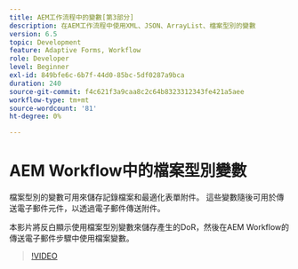 ```yaml
---
title: AEM工作流程中的變數[第3部分]
description: 在AEM工作流程中使用XML、JSON、ArrayList、檔案型別的變數
version: 6.5
topic: Development
feature: Adaptive Forms, Workflow
role: Developer
level: Beginner
exl-id: 849bfe6c-6b7f-44d0-85bc-5df0287a9bca
duration: 240
source-git-commit: f4c621f3a9caa8c2c64b8323312343fe421a5aee
workflow-type: tm+mt
source-wordcount: '81'
ht-degree: 0%

---
```


# AEM Workflow中的檔案型別變數


檔案型別的變數可用來儲存記錄檔案和最適化表單附件。 這些變數隨後可用於傳送電子郵件元件，以透過電子郵件傳送附件。

本影片將反白顯示使用檔案型別變數來儲存產生的DoR，然後在AEM Workflow的傳送電子郵件步驟中使用檔案變數。

>[!VIDEO](https://video.tv.adobe.com/v/26452?quality=12&learn=on)
